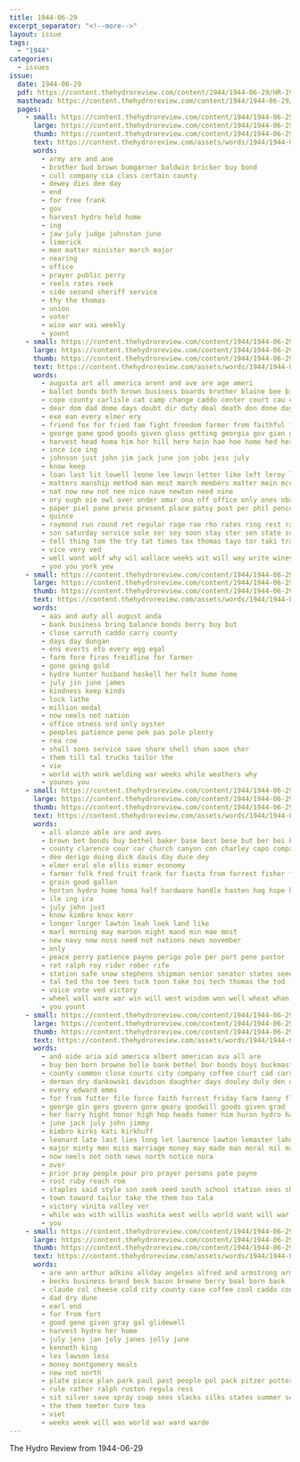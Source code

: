 ```yaml
---
title: 1944-06-29
excerpt_separator: "<!--more-->"
layout: issue
tags:
  - "1944"
categories:
  - issues
issue:
  date: 1944-06-29
  pdf: https://content.thehydroreview.com/content/1944/1944-06-29/HR-1944-06-29.pdf
  masthead: https://content.thehydroreview.com/content/1944/1944-06-29/masthead/HR-1944-06-29.jpg
  pages:
    - small: https://content.thehydroreview.com/content/1944/1944-06-29/small/HR-1944-06-29-01.jpg
      large: https://content.thehydroreview.com/content/1944/1944-06-29/large/HR-1944-06-29-01.jpg
      thumb: https://content.thehydroreview.com/content/1944/1944-06-29/thumbnails/HR-1944-06-29-01.jpg
      text: https://content.thehydroreview.com/assets/words/1944/1944-06-29/HR-1944-06-29-01.txt
      words:
        - army are and ane
        - brother bud brown bumgarner baldwin bricker buy bond
        - cull company cia class certain county
        - dewey dies dee day
        - end
        - for free frank
        - gov
        - harvest hydro held home
        - ing
        - jaw july judge johnston june
        - limerick
        - men matter minister march major
        - nearing
        - office
        - prayer public perry
        - reels rates reek
        - side second sheriff service
        - thy the thomas
        - union
        - voter
        - wise war wai weekly
        - yount
    - small: https://content.thehydroreview.com/content/1944/1944-06-29/small/HR-1944-06-29-02.jpg
      large: https://content.thehydroreview.com/content/1944/1944-06-29/large/HR-1944-06-29-02.jpg
      thumb: https://content.thehydroreview.com/content/1944/1944-06-29/thumbnails/HR-1944-06-29-02.jpg
      text: https://content.thehydroreview.com/assets/words/1944/1944-06-29/HR-1944-06-29-02.txt
      words:
        - augusta art all america arent and ave are age ameri
        - ballot bonds both brown business boards brother blaine bee bis bill been better board buy beans bristow burn but bene back banks brom
        - cope county carlisle cat camp change caddo center court cau col captain cant chas come cross cream cool crissman cash citizen chief choice congress can con chee
        - dear dom dad dome days doubt dir duty deal death don done day daily dinner dunn
        - exe ean every elmer ery
        - friend fox for fried fam fight freedom farmer from faithful fee fuss frank
        - george game good goods given glass getting georgia gov gian grimes
        - harvest head homa him hor hill hero hein hae hoe home hed herndon hearing hinton heineman hartman hydro hood had has her hash herbert
        - ince ice ing
        - johnson just john jim jack june jon jobs jess july
        - know keep
        - loan last lit lowell leone lee lewin letter like left leroy littie lloyd lawrence little long
        - matters manship method man most march members matter mein mccullock malig much
        - nat now new not nee nice nave newton need nine
        - ory ough oie owl over onder omar ona off office only ones oba
        - paper piel pane press present place patsy post per phil pence pardon people proper part pool poor profit pillar peggy
        - quince
        - raymond run round ret regular rage rae rho rates ring rest ray red
        - son saturday service sole ser sey soon stay ster sen state soe strain self six states saab shall see shanks sons she sally schools supple second
        - tell thing tom the try tat times tax thomas tayo tor taki tra them tee tam ton toward thome tan toll
        - vice very ved
        - well want wolf why wil wallace weeks wit will way write winey war ward work was won with wie
        - yoo you york yew
    - small: https://content.thehydroreview.com/content/1944/1944-06-29/small/HR-1944-06-29-03.jpg
      large: https://content.thehydroreview.com/content/1944/1944-06-29/large/HR-1944-06-29-03.jpg
      thumb: https://content.thehydroreview.com/content/1944/1944-06-29/thumbnails/HR-1944-06-29-03.jpg
      text: https://content.thehydroreview.com/assets/words/1944/1944-06-29/HR-1944-06-29-03.txt
      words:
        - aas and auty all august anda
        - bank business bring balance bonds berry buy but
        - close carruth caddo carry county
        - days day dungan
        - ens everts eto every egg egal
        - farm fore fires freidline for farmer
        - gone going gold
        - hydro hunter husband haskell her helt hume home
        - july jin june james
        - kindness keep kinds
        - lock lathe
        - million medal
        - now neels not nation
        - office otness ord only oyster
        - peoples patience pene pek pas pole plenty
        - rea roe
        - shall sons service save share shell shon soon shor
        - them till tal trucks tailor the
        - vie
        - world with work welding war weeks while weathers why
        - younes you
    - small: https://content.thehydroreview.com/content/1944/1944-06-29/small/HR-1944-06-29-04.jpg
      large: https://content.thehydroreview.com/content/1944/1944-06-29/large/HR-1944-06-29-04.jpg
      thumb: https://content.thehydroreview.com/content/1944/1944-06-29/thumbnails/HR-1944-06-29-04.jpg
      text: https://content.thehydroreview.com/assets/words/1944/1944-06-29/HR-1944-06-29-04.txt
      words:
        - all alonzo able are and aves
        - brown bet bonds buy bethel baker base best bese but ber bei bumgarner been bring bank blaine bava bright byrd
        - county clarence cour car church canyon con charley capo company can congress cedar case caddo coro
        - dee derigo doing dick davis day duce dey
        - elmer eral ele ellis eimer economy
        - farmer folk fred fruit frank for fiesta from forrest fisher front
        - grain good gallon
        - horton hydro home homa half hardware handle hasten hag hope harvest hier hays held has
        - ile ing ira
        - july john just
        - know kimbro knox kerr
        - longer larger lawton leah look land like
        - marl morning may maroon might mand min mae most
        - new navy now noss need not nations news november
        - only
        - peace perry patience payne perigo pole per part pene pastor
        - ret ralph roy rider rober rife
        - station safe snow stephens shipman senior senator states seed sed siege staples store summer south sheriff still sons
        - tal ted tho toe tees tuck toon take toi tech thomas the tod
        - voice vote ved victory
        - wheel wall ware war win will west wisdom won well wheat whan
        - you yount
    - small: https://content.thehydroreview.com/content/1944/1944-06-29/small/HR-1944-06-29-05.jpg
      large: https://content.thehydroreview.com/content/1944/1944-06-29/large/HR-1944-06-29-05.jpg
      thumb: https://content.thehydroreview.com/content/1944/1944-06-29/thumbnails/HR-1944-06-29-05.jpg
      text: https://content.thehydroreview.com/assets/words/1944/1944-06-29/HR-1944-06-29-05.txt
      words:
        - and aide aria aid america albert american ava all are
        - buy ben born browne belle bank bethel bor bonds boys buckmaster bates but bring bar boy barber bill buss board bost brothers bow
        - county common close courts city company coffee court cad carruth cour case clerk caddo
        - derman dry dankowski davidson daughter days dooley duly den day
        - every edward emms
        - for from futter file force faith forrest friday farm fanny flood fort fan
        - george gin gers govern gore geary goodwill goods given grad
        - her harry hight honor high hop heads homer him huron hydro hand home hardware hume hol had
        - june jack july john jimmy
        - kimbro kirks kati kirkhuff
        - leonard late last lies long let lawrence lawton lemaster lahoma lasley love
        - major minty men miss marriage money may made man moral mil margie matter
        - now neels not noth news north notice nora
        - over
        - prior pray people pour pro prayer persons pate payne
        - rost ruby reach rom
        - staples said style son seek seed south school station seas shield see saturday seal sale sell soul sill state strength service stake sons shoe she shall
        - town toward tailor take the them too tala
        - victory vinita valley ver
        - while was with willis washita west wells world want will war week went wich weathers
        - you
    - small: https://content.thehydroreview.com/content/1944/1944-06-29/small/HR-1944-06-29-06.jpg
      large: https://content.thehydroreview.com/content/1944/1944-06-29/large/HR-1944-06-29-06.jpg
      thumb: https://content.thehydroreview.com/content/1944/1944-06-29/thumbnails/HR-1944-06-29-06.jpg
      text: https://content.thehydroreview.com/assets/words/1944/1944-06-29/HR-1944-06-29-06.txt
      words:
        - are ann arthur adkins allday angeles alfred and armstrong army ave
        - becks business brand beck bacon browne berry boal born back
        - claude col cheese cold city county case coffee cool caddo congress carole
        - dad dry dune
        - earl end
        - for from fort
        - good gene given gray gal glidewell
        - harvest hydro her home
        - july jens jan joly janes jolly june
        - kenneth king
        - les lawson less
        - money montgomery meals
        - new not north
        - plate piece plan park paul past people pol pack pitzer potter points pound par
        - rule rather ralph ruston regula ress
        - sit silver save spray soap sees slacks silks states summer sell slack suits special side
        - the them teeter ture tea
        - viet
        - weeks week will was world war ward warde
---
```


The Hydro Review from 1944-06-29

<!--more-->

